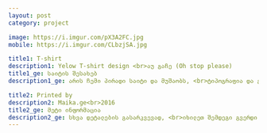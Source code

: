 ```yaml
---
layout: post
category: project

image: https://i.imgur.com/pX3A2FC.jpg
mobile: https://i.imgur.com/CLbzjSA.jpg

title1: T-shirt
description1: Yelow T-shirt design <br>აუ გაჩე (Oh stop please)
title1_ge: საიტის შესახებ
description1_ge: არის ჩემი პირადი საიტი და მუშაობს, <br>ტიპოგრაფია და გრაფიკული დიზაინი

title2: Printed by
description2: Maika.ge<br>2016
title2_ge: მეტი ინფორმაცია
description2_ge: სხვა დეტალების გასარკვევად, <br>იხილეთ შემდეგი გვერდი
---
```


